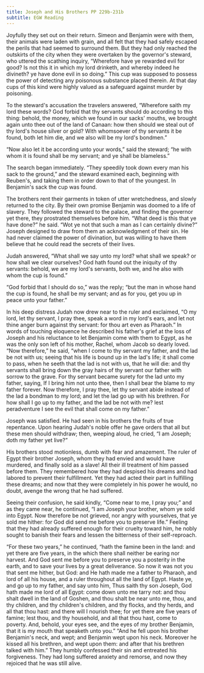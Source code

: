 ```yaml
---
title: Joseph and His Brothers PP 229b-231b
subtitle: EGW Reading
---
```


Joyfully they set out on their return. Simeon and Benjamin were with them, their animals were laden with grain, and all felt that they had safely escaped the perils that had seemed to surround them. But they had only reached the outskirts of the city when they were overtaken by the governor's steward, who uttered the scathing inquiry, “Wherefore have ye rewarded evil for good? Is not this it in which my lord drinketh, and whereby indeed he divineth? ye have done evil in so doing.” This cup was supposed to possess the power of detecting any poisonous substance placed therein. At that day cups of this kind were highly valued as a safeguard against murder by poisoning.

To the steward's accusation the travelers answered, “Wherefore saith my lord these words? God forbid that thy servants should do according to this thing: behold, the money, which we found in our sacks' mouths, we brought again unto thee out of the land of Canaan: how then should we steal out of thy lord's house silver or gold? With whomsoever of thy servants it be found, both let him die, and we also will be my lord's bondmen.”

“Now also let it be according unto your words,” said the steward; “he with whom it is found shall be my servant; and ye shall be blameless.”

The search began immediately. “They speedily took down every man his sack to the ground,” and the steward examined each, beginning with Reuben's, and taking them in order down to that of the youngest. In Benjamin's sack the cup was found.

The brothers rent their garments in token of utter wretchedness, and slowly returned to the city. By their own promise Benjamin was doomed to a life of slavery. They followed the steward to the palace, and finding the governor yet there, they prostrated themselves before him. “What deed is this that ye have done?” he said. “Wot ye not that such a man as I can certainly divine?” Joseph designed to draw from them an acknowledgment of their sin. He had never claimed the power of divination, but was willing to have them believe that he could read the secrets of their lives.

Judah answered, “What shall we say unto my lord? what shall we speak? or how shall we clear ourselves? God hath found out the iniquity of thy servants: behold, we are my lord's servants, both we, and he also with whom the cup is found.”

“God forbid that I should do so,” was the reply; “but the man in whose hand the cup is found, he shall be my servant; and as for you, get you up in peace unto your father.”

In his deep distress Judah now drew near to the ruler and exclaimed, “O my lord, let thy servant, I pray thee, speak a word in my lord's ears, and let not thine anger burn against thy servant: for thou art even as Pharaoh.” In words of touching eloquence he described his father's grief at the loss of Joseph and his reluctance to let Benjamin come with them to Egypt, as he was the only son left of his mother, Rachel, whom Jacob so dearly loved. “Now therefore,” he said, “when I come to thy servant my father, and the lad be not with us; seeing that his life is bound up in the lad's life; it shall come to pass, when he seeth that the lad is not with us, that he will die: and thy servants shall bring down the gray hairs of thy servant our father with sorrow to the grave. For thy servant became surety for the lad unto my father, saying, If I bring him not unto thee, then I shall bear the blame to my father forever. Now therefore, I pray thee, let thy servant abide instead of the lad a bondman to my lord; and let the lad go up with his brethren. For how shall I go up to my father, and the lad be not with me? lest peradventure I see the evil that shall come on my father.”

Joseph was satisfied. He had seen in his brothers the fruits of true repentance. Upon hearing Judah's noble offer he gave orders that all but these men should withdraw; then, weeping aloud, he cried, “I am Joseph; doth my father yet live?”

His brothers stood motionless, dumb with fear and amazement. The ruler of Egypt their brother Joseph, whom they had envied and would have murdered, and finally sold as a slave! All their ill treatment of him passed before them. They remembered how they had despised his dreams and had labored to prevent their fulfillment. Yet they had acted their part in fulfilling these dreams; and now that they were completely in his power he would, no doubt, avenge the wrong that he had suffered.

Seeing their confusion, he said kindly, “Come near to me, I pray you;” and as they came near, he continued, “I am Joseph your brother, whom ye sold into Egypt. Now therefore be not grieved, nor angry with yourselves, that ye sold me hither: for God did send me before you to preserve life.” Feeling that they had already suffered enough for their cruelty toward him, he nobly sought to banish their fears and lessen the bitterness of their self-reproach.

“For these two years,” he continued, “hath the famine been in the land: and yet there are five years, in the which there shall neither be earing nor harvest. And God sent me before you to preserve you a posterity in the earth, and to save your lives by a great deliverance. So now it was not you that sent me hither, but God: and He hath made me a father to Pharaoh, and lord of all his house, and a ruler throughout all the land of Egypt. Haste ye, and go up to my father, and say unto him, Thus saith thy son Joseph, God hath made me lord of all Egypt: come down unto me tarry not: and thou shalt dwell in the land of Goshen, and thou shalt be near unto me, thou, and thy children, and thy children's children, and thy flocks, and thy herds, and all that thou hast: and there will I nourish thee; for yet there are five years of famine; lest thou, and thy household, and all that thou hast, come to poverty. And, behold, your eyes see, and the eyes of my brother Benjamin, that it is my mouth that speaketh unto you.” “And he fell upon his brother Benjamin's neck, and wept; and Benjamin wept upon his neck. Moreover he kissed all his brethren, and wept upon them: and after that his brethren talked with him.” They humbly confessed their sin and entreated his forgiveness. They had long suffered anxiety and remorse, and now they rejoiced that he was still alive.